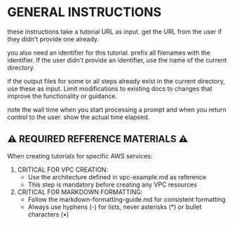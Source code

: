 # GENERAL INSTRUCTIONS

these instructions take a tutorial URL as input. get the URL from the user if they didn't provide one already.

you also need an identifier for this tutorial. prefix all filenames with the identifier. If the user didn't provide an identifier, use the name of the current directory.

if the output files for some or all steps already exist in the current directory, use these as input. Limit modifications to existing docs to changes that improve the functionality or guidance.

note the wall time when you start processing a prompt and when you return control to the user. show the actual time elapsed.

## ⚠️ REQUIRED REFERENCE MATERIALS ⚠️
When creating tutorials for specific AWS services:
1. CRITICAL FOR VPC CREATION:
   - Use the architecture defined in vpc-example.md as reference
   - This step is mandatory before creating any VPC resources
2. CRITICAL FOR MARKDOWN FORMATTING:
   - Follow the markdown-formatting-guide.md for consistent formatting
   - Always use hyphens (-) for lists, never asterisks (*) or bullet characters (•)
